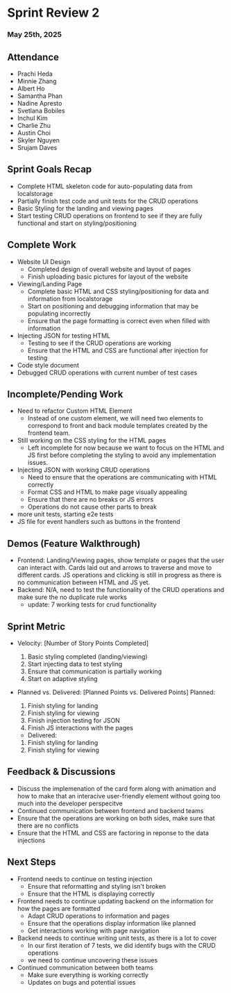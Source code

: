 # Sprint Review 2
### May 25th, 2025

## Attendance
- Prachi Heda
- Minnie Zhang
- Albert Ho
- Samantha Phan
- Nadine Apresto
- Svetlana Bobiles
- Inchul Kim
- Charlie Zhu
- Austin Choi
- Skyler Nguyen
- Srujam Daves

## Sprint Goals Recap
- Complete HTML skeleton code for auto-populating data from localstorage
- Partially finish test code and unit tests for the CRUD operations
- Basic Styling for the landing and viewing pages
- Start testing CRUD operations on frontend to see if they are fully functional and start on styling/positioning

## Complete Work
- Website UI Design
  - Completed design of overall website and layout of pages
  - Finish uploading basic pictures for layout of the website
- Viewing/Landing Page
  - Complete basic HTML and CSS styling/positioning for data and information from localstorage
  - Start on positioning and debugging information that may be populating incorrectly
  - Ensure that the page formatting is correct even when filled with information
- Injecting JSON for testing HTML
  - Testing to see if the CRUD operations are working
  - Ensure that the HTML and CSS are functional after injection for testing
- Code style document
- Debugged CRUD operations with current number of test cases


## Incomplete/Pending Work
- Need to refactor Custom HTML Element
  - Instead of one custom element, we will need two elements to correspond to front and back module templates created by the frontend team. 
- Still working on the CSS styling for the HTML pages
  - Left incomplete for now because we want to focus on the HTML and JS first before completing the styling to avoid any implementation issues.
- Injecting JSON with working CRUD operations
  - Need to ensure that the operations are communicating with HTML correctly
  - Format CSS and HTML to make page visually appealing
  - Ensure that there are no breaks or JS errors
  - Operations do not cause other parts to break
- more unit tests, starting e2e tests
- JS file for event handlers such as buttons in the frontend 

## Demos (Feature Walkthrough)
- Frontend: Landing/Viewing pages, show template or pages that the user can interact with. Cards laid out and arrows to traverse and move to different cards. JS operations and clicking is still in progress as there is no communication between HTML and JS yet.
- Backend: N/A, need to test the functionality of the CRUD operations and make sure the no duplicate rule works
  - update: 7 working tests for crud functionality

## Sprint Metric
- Velocity: [Number of Story Points Completed]
    1. Basic styling completed (landing/viewing)
    2. Start injecting data to test styling
    3. Ensure that communication is partially working
    4. Start on adaptive styling

- Planned vs. Delivered: [Planned Points vs. Delivered Points]
    Planned: 
    1. Finish styling for landing
    2. Finish styling for viewing
    3. Finish injection testing for JSON
    4. Finish JS interactions with the pages
    - Delivered: 
    1. Finish styling for landing
    2. Finish styling for viewing

## Feedback & Discussions
- Discuss the implemenation of the card form along with animation and how to make that an interacive user-friendly element without going too much into the developer perspecitve
- Continued communication between frontend and backend teams
- Ensure that the operations are working on both sides, make sure that there are no conflicts
- Ensure that the HTML and CSS are factoring in reponse to the data injections

## Next Steps
- Frontend needs to continue on testing injection
  - Ensure that reformatting and styling isn't broken
  - Ensure that the HTML is displaying correctly
- Frontend needs to continue updating backend on the information for how the pages are formatted
  - Adapt CRUD operations to information and pages
  - Ensure that the operations display information like planned
  - Get interactions working with page navigation
- Backend needs to continue writing unit tests, as there is a lot to cover
  - In our first iteration of 7 tests, we did identify bugs with the CRUD operations
  - we need to continue uncovering these issues
- Continued communication between both teams
  - Make sure everything is working correctly
  - Updates on bugs and potential issues
